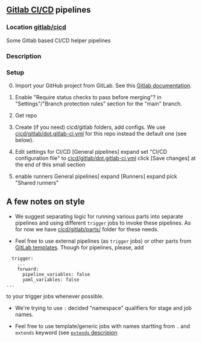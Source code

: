 ## [Gitlab CI/CD](https://docs.gitlab.com/ee/ci/) pipelines
### Location [gitlab/cicd](gitlab/cicd)

Some Gitlab based CI/CD helper pipelines

### Description

### Setup
0) Import your GitHub project from GitLab.
See this [Gitlab documentation](https://docs.gitlab.com/ee/user/project/import/github.html).

1) Enable "Require status checks to pass before merging"? in "Settings"/"Branch protection rules" section for the "main" branch.

2) Get repo

3) Create (if you need)  cicd/gitlab folders, add configs.
We use [cicd/gitlab/dot.gitlab-ci.yml](cicd/gitlab/dot.gitlab-ci.yml) for this repo instead the default one (see below).

4) Edit settings for CI/CD
[General pipelines] expand
set "CI/CD configuration file" to [cicd/gitlab/dot.gitlab-ci.yml](cicd/gitlab/dot.gitlab-ci.yml)
click [Save changes] at the end of this small section

5) enable runners
General pipelines] expand
[Runners] expand
pick "Shared runners"

## A few notes on style

* We suggest separating logic for running various parts into separate pipelines and using different `trigger` jobs to invoke these pipelines.
As for now we have [cicd/gitlab/parts/](cicd/gitlab/parts/) folder for these needs.

* Feel free to use external pipelines (as `trigger` jobs) or other parts from [GitLab templates](https://gitlab.com/gitlab-org/gitlab/-/tree/master/lib/gitlab/ci/templates). Though for pipelines, please, add 
```
  trigger:
    ...
    forward:
      pipeline_variables: false
      yaml_variables: false
...
```
to your trigger jobs whenever possible.

* We're trying to use `:` decided "namespace" qualifiers for stage and job names.

* Feel free to use template/generic jobs with names startting from `.` and `extends` keyword (see [`extends` descripion](https://docs.gitlab.com/ee/ci/yaml/#extends)


